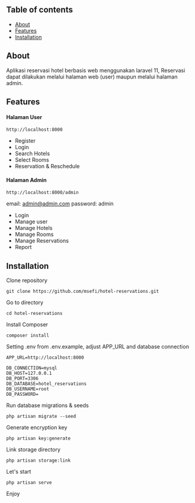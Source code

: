 ## Table of contents

- [About](#about)
- [Features](#features)
- [Installation](#installation)


## About

Aplikasi reservasi hotel berbasis web menggunakan laravel 11, Reservasi dapat dilakukan melalui halaman web (user) maupun melalui halaman admin.

## Features

#### Halaman User

```
http://localhost:8000
```

- Register
- Login
- Search Hotels
- Select Rooms
- Reservation & Reschedule

#### Halaman Admin

```
http://localhost:8000/admin
```
email: admin@admin.com
password: admin

- Login
- Manage user
- Manage Hotels
- Manage Rooms
- Manage Reservations
- Report

## Installation

Clone repository
```
git clone https://github.com/msefi/hotel-reservations.git
```

Go to directory
```
cd hotel-reservations
```

Install Composer
```
composer install
```

Setting .env from .env.example, adjust APP_URL and database connection
```
APP_URL=http://localhost:8000

DB_CONNECTION=mysql
DB_HOST=127.0.0.1
DB_PORT=3306
DB_DATABASE=hotel_reservations
DB_USERNAME=root
DB_PASSWORD=
```

Run database migrations & seeds
```
php artisan migrate --seed
```

Generate encryption key
```
php artisan key:generate
```

Link storage directory
```
php artisan storage:link
```

Let's start
```
php artisan serve
```

Enjoy